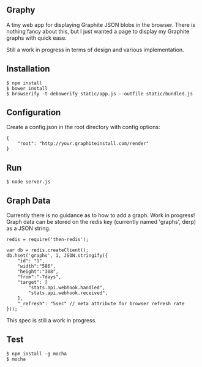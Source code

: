 Graphy
---

A tiny web app for displaying Graphite JSON blobs in the browser. There is
nothing fancy about this, but I just wanted a page to display my Graphite graphs
with quick ease.

Still a work in progress in terms of design and various implementation.

Installation
---

    $ npm install
    $ bower install
    $ browserify -t debowerify static/app.js --outfile static/bundled.js

Configuration
---

Create a config.json in the root directory with config options:

    {
        "root": "http://your.graphiteinstall.com/render"
    }

Run
---

    $ node server.js
    

Graph Data
---

Currently there is no guidance as to how to add a graph. Work in progress! Graph
data can be stored on the redis key (currently named 'graphs', derp) as a JSON
string.

    redis = require('then-redis');

    var db = redis.createClient();
    db.hset('graphs', 1, JSON.stringify({
        "id": "1",
        "width":"586",
        "height":"308",
        "from":"-7days",
        "target": [
            "stats.api.webhook.handled",
            "stats.api.webhook.received",
        ],
        "_refresh": "5sec" // meta attribute for browser refresh rate
    }));

This spec is still a work in progress.


Test
---

    $ npm install -g mocha
    $ mocha
